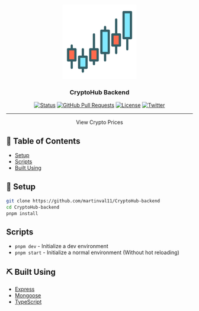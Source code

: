 <p align="center">
  <a href="https://github.com/martinval11/CryptoHub" rel="noopener">
 <img width=200px height=200px src="favicon.ico" alt="Project logo"></a>
</p>

<h3 align="center">CryptoHub Backend</h3>

<div align="center">

[![Status](https://img.shields.io/badge/status-active-success.svg)]()
[![GitHub Pull Requests](https://img.shields.io/github/issues-pr/kylelobo/The-Documentation-Compendium.svg)](https://github.com/martinval11/CryptoHub/pulls)
[![License](https://img.shields.io/badge/license-MIT-blue.svg)](/LICENSE)
[![Twitter](https://img.shields.io/twitter/follow/martinval11_?style=social&logo=twitter)](https://twitter.com/martinval11_)

</div>

---

<p align="center"> View Crypto Prices
    <br> 
</p>

## 📝 Table of Contents

- [Setup](#setup)
- [Scripts](#scripts)
- [Built Using](#built_using)

## 🏁 Setup <a name = "setup"></a>

```sh
git clone https://github.com/martinval11/CryptoHub-backend
cd CryptoHub-backend
pnpm install
```

## Scripts

- `pnpm dev` - Initialize a dev environment
- `pnpm start` - Initialize a normal environment (Without hot reloading)

## ⛏️ Built Using <a name = "built_using"></a>

- [Express](https://expressjs.com/)
- [Mongoose](https://mongoosejs.com/)
- [TypeScript](https://www.typescriptlang.org/)
